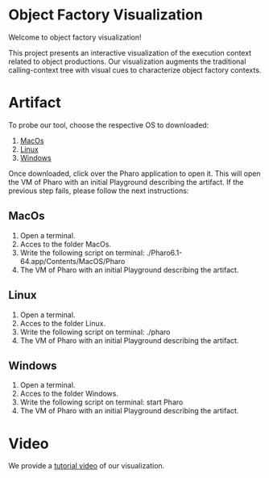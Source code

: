 # Object Factory Visualization

Welcome to object factory visualization!

This project presents an interactive visualization of the execution context related to object productions. Our visualization augments the traditional calling-context tree with visual cues to characterize object factory contexts.

# Artifact
To probe our tool, choose the respective OS to downloaded:

1. [ MacOs ](https://www.dropbox.com/s/gdlq5q0ef4uqw3k/MacOS.zip?dl=0)
1. [ Linux ](https://www.dropbox.com/s/f3t3yar8fjzyoev/Linux.zip?dl=0)
1. [ Windows ](https://www.dropbox.com/s/ijdyd22f21ki9tf/Windows.zip?dl=0)

Once downloaded, click over the Pharo application to open it. This will open the VM of Pharo with an initial Playground describing the artifact. If the previous step fails, please follow the next instructions:

## MacOs
1. Open a terminal.
2. Acces to the folder MacOs.
3. Write the following script on terminal: ./Pharo6.1-64.app/Contents/MacOS/Pharo
4. The VM of Pharo with an initial Playground describing the artifact.

## Linux
1. Open a terminal.
2. Acces to the folder Linux.
3. Write the following script on terminal: ./pharo
4. The VM of Pharo with an initial Playground describing the artifact.

## Windows
1. Open a terminal.
2. Acces to the folder Windows.
3. Write the following script on terminal: start Pharo
4. The VM of Pharo with an initial Playground describing the artifact.


# Video
We provide a [tutorial video](https://www.dropbox.com/s/0modq7d9zs8qhx1/Memory.mp4?dl=0) of our visualization.
